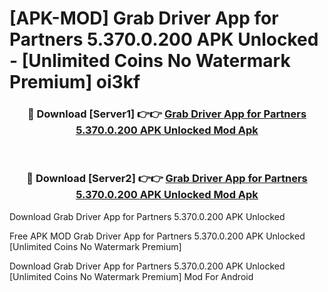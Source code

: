 # [APK-MOD] Grab Driver  App for Partners 5.370.0.200 APK Unlocked - [Unlimited Coins No Watermark Premium] oi3kf



<div align="center">
<h3>🔴 Download [Server1] 👉👉 <a href="https://momento.my/?title=Grab_Driver__App_for_Partners_5.370.0.200_APK_Unlocked">Grab Driver  App for Partners 5.370.0.200 APK Unlocked Mod Apk</a></h3><br>

<h3>🔴 Download [Server2] 👉👉 <a href="https://momento.my/?title=Grab_Driver__App_for_Partners_5.370.0.200_APK_Unlocked">Grab Driver  App for Partners 5.370.0.200 APK Unlocked Mod Apk</a></h3>
</div>



Download Grab Driver  App for Partners 5.370.0.200 APK Unlocked 

Free APK MOD Grab Driver  App for Partners 5.370.0.200 APK Unlocked [Unlimited Coins No Watermark Premium]

Download Grab Driver  App for Partners 5.370.0.200 APK Unlocked [Unlimited Coins No Watermark Premium] Mod For Android
